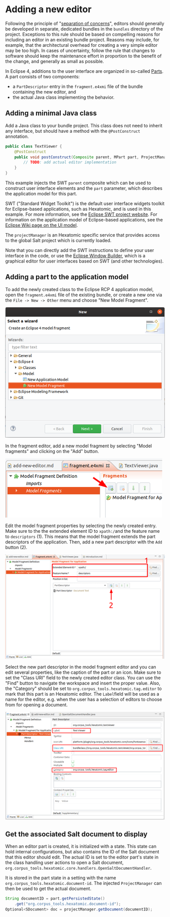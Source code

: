 # Adding a new editor

Following the principle of "[separation of concerns](https://en.wikipedia.org/wiki/Separation_of_concerns)", editors should generally be developed in separate, dedicated bundles in the `bundles` directory of the project.
Exceptions to this rule should be based on compelling reasons for including an editor in an existing bundle project.
Reasons may include, for example, that the architectural overhead for creating a very simple editor may be too high.
In cases of uncertainty, follow the rule that changes to software should keep the maintenance effort in proportion to the benefit of the change, and generally as small as possible.

In Eclipse 4, additions to the user interface are organized in so-called [Parts](http://web.archive.org/web/20190807184652/https://www.vogella.com/tutorials/EclipseRCP/article.html#parts).
A part consists of two components:

- a `PartDescriptor` entry in the `fragment.e4xmi` file of the bundle containing the new editor, and 
- the actual Java class implementing the behavior.

## Adding a minimal Java class

Add a Java class to your bundle project.
This class does not need to inherit any interface, but should have a method with the `@PostConstruct` annotation.
```java
public class TextViewer {
	@PostConstruct
	public void postConstruct(Composite parent, MPart part, ProjectManager projectManager) { 
		// TODO: add actual editor implementation
	}
}
```
This example injects the SWT `parent` composite which can be used to construct user interface elements and the `part` parameter, which describes the application model for this part.

SWT ("Standard Widget Toolkit") is the default user interface widgets toolkit for Eclipse-based applications, such as Hexatomic, and is used in this example.
For more information, see the [Eclipse SWT project website](http://web.archive.org/web/20191025084609/https://www.eclipse.org/swt/).
For information on the application model of Eclipse-based applications, see the [Eclipse Wiki page on the UI model](https://web.archive.org/web/20180128210911/https://wiki.eclipse.org/Eclipse4/RCP/Modeled_UI).

The `projectManager` is an Hexatomic specific service that provides access to the global Salt project which is currently loaded.

Note that you can directly add the SWT instructions to define your user interface in the code, or use the [Eclipse Window Builder](https://www.eclipse.org/windowbuilder/), which is a graphical editor for user interfaces based on SWT (and other technologies).

## Adding a part to the application model

To add the newly created class to the Eclipse RCP 4 application model, open the `fragment.e4xmi` file of the existing bundle, or create a new one via the `File -> New -> Other` menu and choose "New Model Fragment".

![Adding a new fragment model file](./new-model-fragment-file.png)

In the fragment editor, add a new model fragment by selecting "Model fragments" and clicking on the "Add" button.

![Adding a new model fragment in the editor](./new-model-fragment.png)

Edit the model fragment properties by selecting the newly created entry.
Make sure to the the extended element ID to `xpath:/`and the feature name to `descriptors` (1).
This means that the model fragment extends the part descriptors of the application.
Then, add a new part descriptor with the `Add` button (2). 

![Edit model fragment properties](./add-model-fragment-descriptor.png)

Select the new part descriptor in the model fragment editor and you can edit several properties, like the caption of the part or an icon.
Make sure to set the "Class URI" field to the newly created editor class.
You can use the "Find" button to navigate the workspace and insert the proper value.
Also, the "Category" should be set to `org.corpus_tools.hexatomic.tag.editor` to mark that this part is an Hexatomic editor. 
The `Label`field will be used as a name for the editor, e.g. when the user has a selection of editors to choose from for opening a document.

![Part descriptor general properties](./part-descriptor-class.png)


## Get the associated Salt document to display

When an editor part is created, it is initialized with a state. 
This state can hold internal configurations, but also contains the ID of the Salt document that this editor should edit.
The actual ID is set to the editor part's state in the class handling user actions to open a Salt document, `org.corpus_tools.hexatomic.core.handlers.OpenSaltDocumentHandler`.
<!-- TODO Add link to API docs for this class on GitHub Pages once they exist. -->
It is stored in the part state in a setting with the name `org.corpus_tools.hexatomic.document-id`.
The injected `ProjectManager` can then be used to get the actual document.

```java
String documentID = part.getPersistedState()
	.get("org.corpus_tools.hexatomic.document-id");
Optional<SDocument> doc = projectManager.getDocument(documentID);
```
